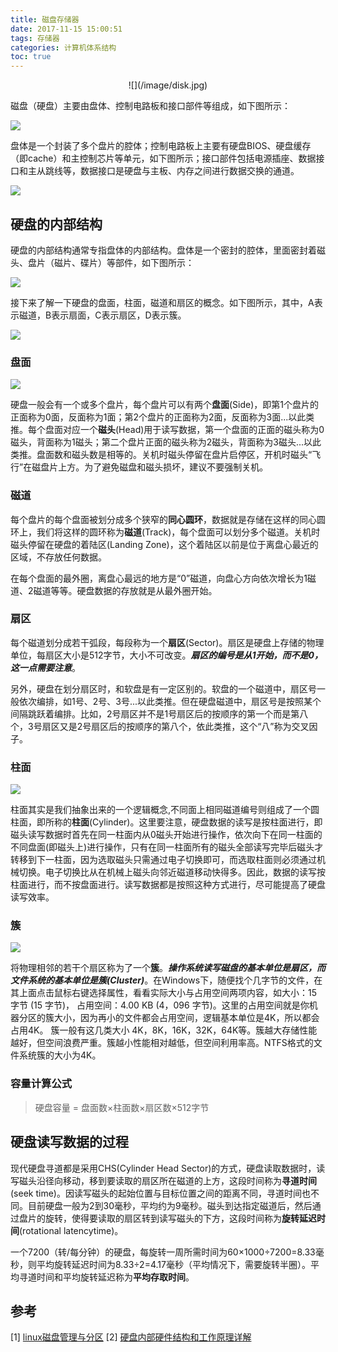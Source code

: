 ```yaml
---
title: 磁盘存储器
date: 2017-11-15 15:00:51
tags: 存储器
categories: 计算机体系结构
toc: true
---
```


<div align=center>
![](/image/disk.jpg)
</div>

磁盘（硬盘）主要由盘体、控制电路板和接口部件等组成，如下图所示：

![](/image/硬盘的外观.jpg)

盘体是一个封装了多个盘片的腔体；控制电路板上主要有硬盘BIOS、硬盘缓存（即cache）和主控制芯片等单元，如下图所示；接口部件包括电源插座、数据接口和主从跳线等，数据接口是硬盘与主板、内存之间进行数据交换的通道。

![](/image/控制电路板.jpg)

<!-- more -->

## 硬盘的内部结构

硬盘的内部结构通常专指盘体的内部结构。盘体是一个密封的腔体，里面密封着磁头、盘片（磁片、碟片）等部件，如下图所示：

![](/image/硬盘内部结构.jpg)

接下来了解一下硬盘的盘面，柱面，磁道和扇区的概念。如下图所示，其中，A表示磁道，B表示扇面，C表示扇区，D表示簇。

![](/image/磁盘基本概念.png)

### 盘面

![](/image/盘面.jpg)

硬盘一般会有一个或多个盘片，每个盘片可以有两个**盘面**(Side)，即第1个盘片的正面称为0面，反面称为1面；第2个盘片的正面称为2面，反面称为3面...以此类推。每个盘面对应一个**磁头**(Head)用于读写数据，第一个盘面的正面的磁头称为0磁头，背面称为1磁头；第二个盘片正面的磁头称为2磁头，背面称为3磁头...以此类推。盘面数和磁头数是相等的。关机时磁头停留在盘片启停区，开机时磁头“飞行”在磁盘片上方。为了避免磁盘和磁头损坏，建议不要强制关机。

### 磁道

每个盘片的每个盘面被划分成多个狭窄的**同心圆环**，数据就是存储在这样的同心圆环上，我们将这样的圆环称为**磁道**(Track)，每个盘面可以划分多个磁道。关机时磁头停留在硬盘的着陆区(Landing Zone)，这个着陆区以前是位于离盘心最近的区域，不存放任何数据。

在每个盘面的最外圈，离盘心最远的地方是“0”磁道，向盘心方向依次增长为1磁道、2磁道等等。硬盘数据的存放就是从最外圈开始。

### 扇区

每个磁道划分成若干弧段，每段称为一个**扇区**(Sector)。扇区是硬盘上存储的物理单位，每扇区大小是512字节，大小不可改变。***扇区的编号是从1开始，而不是0，这一点需要注意***。

另外，硬盘在划分扇区时，和软盘是有一定区别的。软盘的一个磁道中，扇区号一般依次编排，如1号、2号、3号...以此类推。但在硬盘磁道中，扇区号是按照某个间隔跳跃着编排。比如，2号扇区并不是1号扇区后的按顺序的第一个而是第八个，3号扇区又是2号扇区后的按顺序的第八个，依此类推，这个“八”称为交叉因子。

### 柱面

![](/image/柱面.jpg)

柱面其实是我们抽象出来的一个逻辑概念,不同面上相同磁道编号则组成了一个圆柱面，即所称的**柱面**(Cylinder)。这里要注意，硬盘数据的读写是按柱面进行，即磁头读写数据时首先在同一柱面内从0磁头开始进行操作，依次向下在同一柱面的不同盘面(即磁头上)进行操作，只有在同一柱面所有的磁头全部读写完毕后磁头才转移到下一柱面，因为选取磁头只需通过电子切换即可，而选取柱面则必须通过机械切换。电子切换比从在机械上磁头向邻近磁道移动快得多。因此，数据的读写按柱面进行，而不按盘面进行。读写数据都是按照这种方式进行，尽可能提高了硬盘读写效率。

### 簇

![](/image/簇.jpg)

将物理相邻的若干个扇区称为了一个**簇**。***操作系统读写磁盘的基本单位是扇区，而文件系统的基本单位是簇(Cluster)***。在Windows下，随便找个几字节的文件，在其上面点击鼠标右键选择属性，看看实际大小与占用空间两项内容，如大小：15 字节 (15 字节)， 占用空间：4.00 KB (4，096 字节)。这里的占用空间就是你机器分区的簇大小，因为再小的文件都会占用空间，逻辑基本单位是4K，所以都会占用4K。 簇一般有这几类大小 4K，8K，16K，32K，64K等。簇越大存储性能越好，但空间浪费严重。簇越小性能相对越低，但空间利用率高。NTFS格式的文件系统簇的大小为4K。

### 容量计算公式

> 硬盘容量 = 盘面数×柱面数×扇区数×512字节

## 硬盘读写数据的过程

现代硬盘寻道都是采用CHS(Cylinder Head Sector)的方式，硬盘读取数据时，读写磁头沿径向移动，移到要读取的扇区所在磁道的上方，这段时间称为**寻道时间**(seek time)。因读写磁头的起始位置与目标位置之间的距离不同，寻道时间也不同。目前硬盘一般为2到30毫秒，平均约为9毫秒。磁头到达指定磁道后，然后通过盘片的旋转，使得要读取的扇区转到读写磁头的下方，这段时间称为**旋转延迟时间**(rotational latencytime)。

一个7200（转/每分钟）的硬盘，每旋转一周所需时间为60×1000÷7200=8.33毫秒，则平均旋转延迟时间为8.33÷2=4.17毫秒（平均情况下，需要旋转半圈）。平均寻道时间和平均旋转延迟称为**平均存取时间**。

## 参考

[1] [linux磁盘管理与分区](http://zhengjianglong.leanote.com/post/linux%E7%A3%81%E7%9B%98%E5%88%86%E5%8C%BA)
[2] [硬盘内部硬件结构和工作原理详解](http://blog.csdn.net/tianxueer/article/details/2689117)


